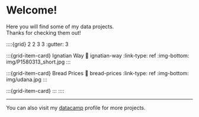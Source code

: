 # Welcome!

Here you will find some of my data projects.  
Thanks for checking them out!



::::{grid} 2 2 3 3
:gutter: 3

:::{grid-item-card} Ignatian Way
:link: ignatian-way
:link-type: ref
:img-bottom: img/P1580313_short.jpg
:::

:::{grid-item-card} Bread Prices
:link: bread-prices
:link-type: ref
:img-bottom: img/udana.jpg
:::

:::{grid-item-card}
:::
::::

---
You can also visit my [datacamp](https://www.datacamp.com/profile/mikel-imaz) profile for more projects.